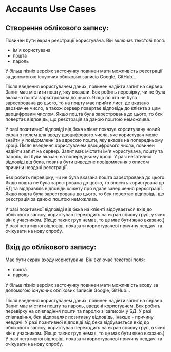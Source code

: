 # Accaunts Use Cases

## Створення облікового запису:
Повинен бути екран реєстрації користувача. Він включає текстові поля:
 - ім'я користувача
 - пошта
 - пароль

У більш пізніх версіях засточунку повинен мати можливість реєстрації за допомогою існуючих облікових 
записів Google, GitHub...

Після введення користувачем даних, повинен надійти запит на сервер.
Запит має містити пошту, яку вказали. Бєк робить перевірку, чи не була вказана пошта зарєстрована до цього.
Якщо пошта не була зарєстрована до цього, то на пошту має прийти лист, де вказано двозначне число,
а також сервер повертає відповідь до клієнта з цим двоцифровим числом.
Якщо пошта була зарєстрована до цього, то бєк повертає відповідь, що реєстрація за даною поштою неможлива.

У разі позитивної відповіді від бєка клієнт показує корситувачу новий екран з полем для вводу двоцифрового числа,
яке користувач може знайти у повідомленні за адресою пошти, яку вказав на попередньому кроці.
Після введення користувачем двоцифрового числа, повинен надійти запит на сервер.
Запит має містити ім'я користувача, пошту та пароль, які були вказані на попередньому кроці.
У разі негативної відповіді від бєка, повина бути виведене повідомлення з описом причини невдачі реєстрації.

Бєк робить перевірку, чи не була вказана пошта зарєстрована до цього.
Якщо пошта не була зарєстрована до цього, то вносить користувача до БД та відправляє відповідь клієнту про
вдале завершення рерєстрації.
Якщо пошта була зарєстрована до цього, то бєк повертає відповідь, що реєстрація за даною поштою неможлива.

У разі позитивної відповіді від бєка на клієнті відбувається вхід до облікового запису, користувач переходить на екран списку груп, 
у яких він є учасником. (Якщо таких груп немає, то це має бути явно вказано.) У разі негативної відповіді, 
показати користувачеві причину невдачі та очікувати на нову спробу.

## Вхід до облікового запису:
Має бути екран входу користувача. Він включає текстові поля:
 - пошта
 - пароль

У більш пізніх версіях засточунку повинен мати можливість входу за допомогою існуючих облікових записів Google, GitHub...

Після введення користувачем даних, повинен надійти запит на сервер. 
Запит має містити пошту та пароль, введені користувчем.
Бєк робить перевірку на співпадіння пошти та паролю зі записом у БД.
У разі співпадіння, бєк відправляє позитивну відповідь, інакше - причину невдачі.
У разі позитивної відповіді від бека відбувається вхід до облікового запису, користувач переходить на екран списку груп, в яких він є учасником.
(Якщо таких груп немає, то це має бути явно вказано.) У разі негативної відповіді, показати користувачеві причину невдачі 
та очікувати на нову спробу.
